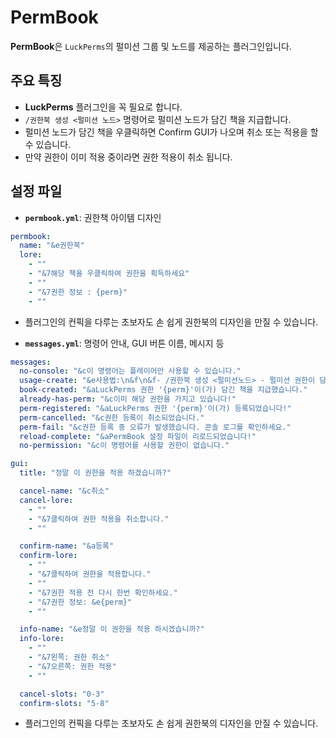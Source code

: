 # PermBook

**PermBook**은 `LuckPerms`의 펄미션 그룹 및 노드를 제공하는 플러그인입니다.

## 주요 특징
- **LuckPerms** 플러그인을 꼭 필요로 합니다.
- `/권한북 생성 <펄미션 노드>` 명령어로 펄미션 노드가 담긴 책을 지급합니다.
- 펄미션 노드가 담긴 책을 우클릭하면 Confirm GUI가 나오며 취소 또는 적용을 할 수 있습니다.
- 만약 권한이 이미 적용 중이라면 권한 적용이 취소 됩니다.

## 설정 파일
- **`permbook.yml`**: 권한책 아이템 디자인
```yaml
permbook:
  name: "&e권한북"
  lore:
    - ""
    - "&7해당 책을 우클릭하여 권한을 획득하세요"
    - ""
    - "&7권한 정보 : {perm}"
    - ""
```
- 플러그인의 컨픽을 다루는 초보자도 손 쉽게 권한북의 디자인을 만질 수 있습니다.

- **`messages.yml`**: 명령어 안내, GUI 버튼 이름, 메시지 등  
```yaml
messages:
  no-console: "&c이 명령어는 플레이어만 사용할 수 있습니다."
  usage-create: "&e사용법:\n&f\n&f- /권한북 생성 <펄미션노드> - 펄미션 권한이 담긴 책을 생성합니다.\n&f- /권한북 리로드 - permbook.yml/messages.yml를 리로드합니다.\n&f"
  book-created: "&aLuckPerms 권한 '{perm}'이(가) 담긴 책을 지급했습니다."
  already-has-perm: "&c이미 해당 권한을 가지고 있습니다!"
  perm-registered: "&aLuckPerms 권한 '{perm}'이(가) 등록되었습니다!"
  perm-cancelled: "&c권한 등록이 취소되었습니다."
  perm-fail: "&c권한 등록 중 오류가 발생했습니다. 콘솔 로그를 확인하세요."
  reload-complete: "&aPermBook 설정 파일이 리로드되었습니다!"
  no-permission: "&c이 명령어를 사용할 권한이 없습니다."

gui:
  title: "정말 이 권한을 적용 하겠습니까?"

  cancel-name: "&c취소"
  cancel-lore:
    - ""
    - "&7클릭하여 권한 적용을 취소합니다."
    - ""

  confirm-name: "&a등록"
  confirm-lore:
    - ""
    - "&7클릭하여 권한을 적용합니다."
    - ""
    - "&7권한 적용 전 다시 한번 확인하세요."
    - "&7권한 정보: &e{perm}"
    - ""

  info-name: "&e정말 이 권한을 적용 하시겠습니까?"
  info-lore:
    - ""
    - "&7왼쪽: 권한 취소"
    - "&7오른쪽: 권한 적용"
    - ""

  cancel-slots: "0-3"
  confirm-slots: "5-8"
```
- 플러그인의 컨픽을 다루는 초보자도 손 쉽게 권한북의 디자인을 만질 수 있습니다.
